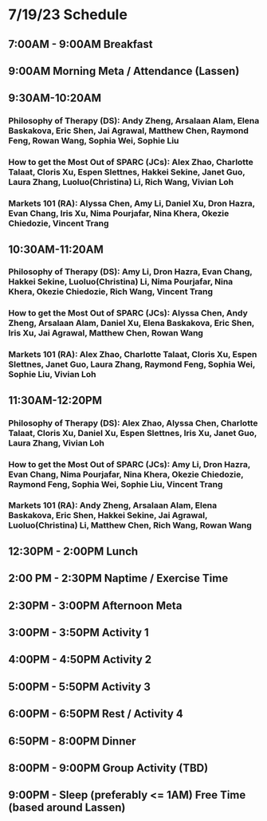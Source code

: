 # 7/19/23 Schedule

## 7:00AM - 9:00AM Breakfast
## 9:00AM **Morning Meta / Attendance** (Lassen)

## 9:30AM-10:20AM
### Philosophy of Therapy (DS): Andy Zheng, Arsalaan Alam, Elena Baskakova, Eric Shen, Jai Agrawal, Matthew Chen, Raymond Feng, Rowan Wang, Sophia Wei, Sophie Liu
### How to get the Most Out of SPARC (JCs): Alex Zhao, Charlotte Talaat, Cloris Xu, Espen Slettnes, Hakkei Sekine, Janet Guo, Laura Zhang, Luoluo(Christina) Li, Rich Wang, Vivian Loh
### Markets 101 (RA): Alyssa Chen, Amy Li, Daniel Xu, Dron Hazra, Evan Chang, Iris Xu, Nima Pourjafar, Nina Khera, Okezie Chiedozie, Vincent Trang
## 10:30AM-11:20AM
### Philosophy of Therapy (DS): Amy Li, Dron Hazra, Evan Chang, Hakkei Sekine, Luoluo(Christina) Li, Nima Pourjafar, Nina Khera, Okezie Chiedozie, Rich Wang, Vincent Trang
### How to get the Most Out of SPARC (JCs): Alyssa Chen, Andy Zheng, Arsalaan Alam, Daniel Xu, Elena Baskakova, Eric Shen, Iris Xu, Jai Agrawal, Matthew Chen, Rowan Wang
### Markets 101 (RA): Alex Zhao, Charlotte Talaat, Cloris Xu, Espen Slettnes, Janet Guo, Laura Zhang, Raymond Feng, Sophia Wei, Sophie Liu, Vivian Loh
## 11:30AM-12:20PM
### Philosophy of Therapy (DS): Alex Zhao, Alyssa Chen, Charlotte Talaat, Cloris Xu, Daniel Xu, Espen Slettnes, Iris Xu, Janet Guo, Laura Zhang, Vivian Loh
### How to get the Most Out of SPARC (JCs): Amy Li, Dron Hazra, Evan Chang, Nima Pourjafar, Nina Khera, Okezie Chiedozie, Raymond Feng, Sophia Wei, Sophie Liu, Vincent Trang
### Markets 101 (RA): Andy Zheng, Arsalaan Alam, Elena Baskakova, Eric Shen, Hakkei Sekine, Jai Agrawal, Luoluo(Christina) Li, Matthew Chen, Rich Wang, Rowan Wang

## 12:30PM - 2:00PM Lunch
## 2:00 PM - 2:30PM Naptime / Exercise Time
## 2:30PM - 3:00PM **Afternoon Meta** 
## 3:00PM - 3:50PM Activity 1
## 4:00PM - 4:50PM Activity 2
## 5:00PM - 5:50PM Activity 3
## 6:00PM - 6:50PM Rest / Activity 4
## 6:50PM - 8:00PM Dinner
## 8:00PM - 9:00PM Group Activity (TBD)
## 9:00PM - Sleep (preferably <= 1AM) Free Time (based around Lassen)

